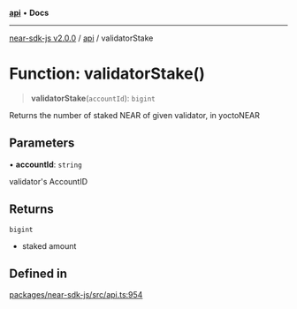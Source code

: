 [**api**](../README.md) • **Docs**

***

[near-sdk-js v2.0.0](../../packages.md) / [api](../README.md) / validatorStake

# Function: validatorStake()

> **validatorStake**(`accountId`): `bigint`

Returns the number of staked NEAR of given validator, in yoctoNEAR

## Parameters

• **accountId**: `string`

validator's AccountID

## Returns

`bigint`

- staked amount

## Defined in

[packages/near-sdk-js/src/api.ts:954](https://github.com/dim-daskalov/near-sdk-js/blob/2106fc51376e2b231e6213142832df3fe72cc201/packages/near-sdk-js/src/api.ts#L954)
